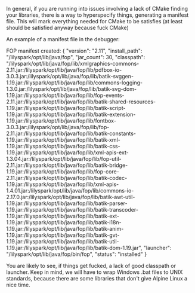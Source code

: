 In general, if you are running into issues involving a lack of CMake finding
your libraries, there is a way to hyperspecify things, generating a manifest
file. This will mark everything needed for CMake to be satisfies (at least should be satisfied anyway
because fuck CMake)

An example of a manifest file in the debugger:

FOP manifest created:
{
    "version": "2.11",
    "install_path": "/lilyspark/opt/lib/java/fop",
    "jar_count": 30,
    "classpath": "/lilyspark/opt/lib/java/fop/lib/xmlgraphics-commons-2.11.jar:/lilyspark/opt/lib/java/fop/lib/pdfbox-io-3.0.3.jar:/lilyspark/opt/lib/java/fop/lib/batik-svggen-1.19.jar:/lilyspark/opt/lib/java/fop/lib/commons-logging-1.3.0.jar:/lilyspark/opt/lib/java/fop/lib/batik-svg-dom-1.19.jar:/lilyspark/opt/lib/java/fop/lib/fop-events-2.11.jar:/lilyspark/opt/lib/java/fop/lib/batik-shared-resources-1.19.jar:/lilyspark/opt/lib/java/fop/lib/batik-script-1.19.jar:/lilyspark/opt/lib/java/fop/lib/batik-extension-1.19.jar:/lilyspark/opt/lib/java/fop/lib/fontbox-3.0.3.jar:/lilyspark/opt/lib/java/fop/lib/fop-2.11.jar:/lilyspark/opt/lib/java/fop/lib/batik-constants-1.19.jar:/lilyspark/opt/lib/java/fop/lib/batik-xml-1.19.jar:/lilyspark/opt/lib/java/fop/lib/batik-css-1.19.jar:/lilyspark/opt/lib/java/fop/lib/xml-apis-ext-1.3.04.jar:/lilyspark/opt/lib/java/fop/lib/fop-util-2.11.jar:/lilyspark/opt/lib/java/fop/lib/batik-bridge-1.19.jar:/lilyspark/opt/lib/java/fop/lib/fop-core-2.11.jar:/lilyspark/opt/lib/java/fop/lib/batik-codec-1.19.jar:/lilyspark/opt/lib/java/fop/lib/xml-apis-1.4.01.jar:/lilyspark/opt/lib/java/fop/lib/commons-io-2.17.0.jar:/lilyspark/opt/lib/java/fop/lib/batik-awt-util-1.19.jar:/lilyspark/opt/lib/java/fop/lib/batik-parser-1.19.jar:/lilyspark/opt/lib/java/fop/lib/batik-transcoder-1.19.jar:/lilyspark/opt/lib/java/fop/lib/batik-ext-1.19.jar:/lilyspark/opt/lib/java/fop/lib/batik-i18n-1.19.jar:/lilyspark/opt/lib/java/fop/lib/batik-anim-1.19.jar:/lilyspark/opt/lib/java/fop/lib/batik-gvt-1.19.jar:/lilyspark/opt/lib/java/fop/lib/batik-util-1.19.jar:/lilyspark/opt/lib/java/fop/lib/batik-dom-1.19.jar",
    "launcher": "/lilyspark/opt/lib/java/fop/bin/fop",
    "status": "installed"
}

You are likely to see, if things get fucked, a lack of good classpath or launcher.
Keep in mind, we will have to wrap Windows .bat files to UNIX standards, because
there are some libraries that don't give Alpine Linux a nice time.
